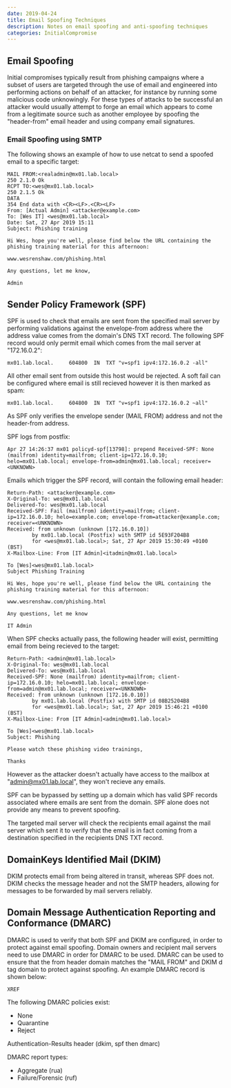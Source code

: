 ```yaml
---
date: 2019-04-24
title: Email Spoofing Techniques
description: Notes on email spoofing and anti-spoofing techniques
categories: InitialCompromise
---
```


## Email Spoofing
Initial compromises typically result from phishing campaigns where a subset of users are targeted through the use of email and engineered into performing actions on behalf of an attacker, for instance by running some malicious code unknowingly. For these types of attacks to be successful an attacker would usually attempt to forge an email which appears to come from a legitimate source such as another employee by spoofing the "header-from" email header and using company email signatures.

### Email Spoofing using SMTP
The following shows an example of how to use netcat to send a spoofed email to a specific target:

```
MAIL FROM:<realadmin@mx01.lab.local>
250 2.1.0 Ok
RCPT TO:<wes@mx01.lab.local>
250 2.1.5 Ok
DATA
354 End data with <CR><LF>.<CR><LF>
From: [Actual Admin] <attacker@example.com>
To: [Wes IT] <wes@mx01.lab.local>
Date: Sat, 27 Apr 2019 15:11
Subject: Phishing training

Hi Wes, hope you're well, please find below the URL containing the phishing training material for this afternoon:

www.wesrenshaw.com/phishing.html

Any questions, let me know,

Admin
```

## Sender Policy Framework (SPF)
SPF is used to check that emails are sent from the specified mail server by performing validations against the envelope-from address where the address value comes from the domain's DNS TXT record. The following SPF record would only permit email which comes from the mail server at "172.16.0.2":

```
mx01.lab.local.		604800	IN	TXT	"v=spf1 ipv4:172.16.0.2 -all"
```

All other email sent from outside this host would be rejected. A soft fail can be configured where email is still recieved however it is then marked as spam:

```
mx01.lab.local.		604800	IN	TXT	"v=spf1 ipv4:172.16.0.2 ~all"
```

As SPF only verifies the envelope sender (MAIL FROM) address and not the header-from address.

SPF logs from postfix:

```
Apr 27 14:26:37 mx01 policyd-spf[13798]: prepend Received-SPF: None (mailfrom) identity=mailfrom; client-ip=172.16.0.10; helo=mx01.lab.local; envelope-from=admin@mx01.lab.local; receiver=<UNKNOWN>
```

Emails which trigger the SPF record, will contain the following email header:

```
Return-Path: <attacker@example.com>
X-Original-To: wes@mx01.lab.local
Delivered-To: wes@mx01.lab.local
Received-SPF: Fail (mailfrom) identity=mailfrom; client-ip=172.16.0.10; helo=example.com; envelope-from=attacker@example.com; receiver=<UNKNOWN>
Received: from unknown (unknown [172.16.0.10])
        by mx01.lab.local (Postfix) with SMTP id 5E93F204B8
        for <wes@mx01.lab.local>; Sat, 27 Apr 2019 15:30:49 +0100 (BST)
X-Mailbox-Line: From [IT Admin]<itadmin@mx01.lab.local>

To [Wes]<wes@mx01.lab.local>
Subject Phishing Training

Hi Wes, hope you're well, please find below the URL containing the phishing training material for this afternoon:

www.wesrenshaw.com/phishing.html

Any questions, let me know

IT Admin
```

When SPF checks actually pass, the following header will exist, permitting email from being recieved to the target:

```
Return-Path: <admin@mx01.lab.local>
X-Original-To: wes@mx01.lab.local
Delivered-To: wes@mx01.lab.local
Received-SPF: None (mailfrom) identity=mailfrom; client-ip=172.16.0.10; helo=mx01.lab.local; envelope-from=admin@mx01.lab.local; receiver=<UNKNOWN>
Received: from unknown (unknown [172.16.0.10])
        by mx01.lab.local (Postfix) with SMTP id 08B25204B8
        for <wes@mx01.lab.local>; Sat, 27 Apr 2019 15:46:21 +0100 (BST)
X-Mailbox-Line: From [IT Admin]<admin@mx01.lab.local>

To [Wes]<wes@mx01.lab.local>
Subject: Phishing

Please watch these phishing video trainings,

Thanks
```

However as the attacker doesn't actually have access to the mailbox at "admin@mx01.lab.local", they won't recieve any emails.

SPF can be bypassed by setting up a domain which has valid SPF records associated where emails are sent from the domain. SPF alone does not provide any means to prevent spoofing.

The targeted mail server will check the recipients email against the mail server which sent it to verify that the email is in fact coming from a destination specified in the recipients DNS TXT record.

## DomainKeys Identified Mail (DKIM)
DKIM protects email from being altered in transit, whereas SPF does not. DKIM checks the message header and not the SMTP headers, allowing for messages to be forwarded by mail servers reliably.

## Domain Message Authentication Reporting and Conformance (DMARC)
DMARC is used to verify that both SPF and DKIM are configured, in order to protect against email spoofing. Domain owners and recipient mail servers need to use DMARC in order for DMARC to be used. DMARC can be used to ensure that the from header domain matches the "MAIL FROM" and DKIM d tag domain to protect against spoofing. An example DMARC record is shown below:

```
XREF

```

The following DMARC policies exist:
* None
* Quarantine
* Reject

Authentication-Results header (dkim, spf then dmarc)

DMARC report types:
* Aggregate (rua)
* Failure/Forensic (ruf)
